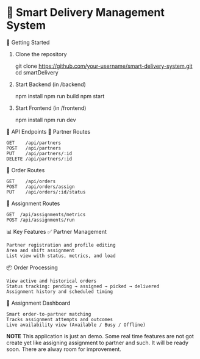 # 🚚 Smart Delivery Management System

🚀 Getting Started
1. Clone the repository

    git clone https://github.com/your-username/smart-delivery-system.git
    cd smartDelivery
  
2. Start Backend (in /backend)

    npm install
    npm run build
    npm start
  
3. Start Frontend (in /frontend)

    npm install
    npm run dev


🔌 API Endpoints
🔹 Partner Routes

    GET    /api/partners
    POST   /api/partners
    PUT    /api/partners/:id
    DELETE /api/partners/:id
    
🔹 Order Routes

    GET    /api/orders
    POST   /api/orders/assign
    PUT    /api/orders/:id/status
🔹 Assignment Routes

    GET  /api/assignments/metrics
    POST /api/assignments/run

📊 Key Features
  ✅ Partner Management  

    Partner registration and profile editing
    Area and shift assignment
    List view with status, metrics, and load

  📦 Order Processing

    View active and historical orders
    Status tracking: pending → assigned → picked → delivered
    Assignment history and scheduled timing

  🧠 Assignment Dashboard

    Smart order-to-partner matching
    Tracks assignment attempts and outcomes
    Live availability view (Available / Busy / Offline)  

  **NOTE**
  This application is just an demo. Some real time features are not got create yet like assigning assignment to partner and such. It will be ready soon. There are alway room for improvement.
